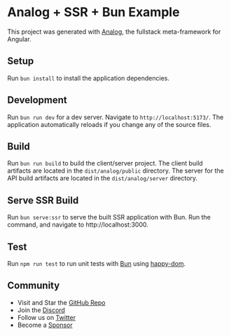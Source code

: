 # Analog + SSR + Bun Example

This project was generated with [Analog](https://analogjs.org), the fullstack meta-framework for Angular.

## Setup

Run `bun install` to install the application dependencies.

## Development

Run `bun run dev` for a dev server. Navigate to `http://localhost:5173/`. The application automatically reloads if you change any of the source files.

## Build

Run `bun run build` to build the client/server project. The client build artifacts are located in the `dist/analog/public` directory. The server for the API build artifacts are located in the `dist/analog/server` directory.

## Serve SSR Build

Run `bun serve:ssr` to serve the built SSR application with Bun. Run the command, and navigate to http://localhost:3000.

## Test

Run `npm run test` to run unit tests with [Bun](https://bun.sh) using [happy-dom](https://github.com/capricorn86/happy-dom).

## Community

- Visit and Star the [GitHub Repo](https://github.com/analogjs/analog)
- Join the [Discord](https://chat.analogjs.org)
- Follow us on [Twitter](https://twitter.com/analogjs)
- Become a [Sponsor](https://github.com/sponsors/brandonroberts)
